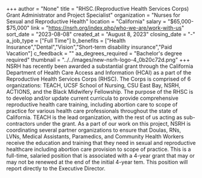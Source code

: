+++
author = "None"
title = "RHSC.(Reproductive Health Services Corps) Grant Administrator and Project Specialist"
organization = "Nurses for Sexual and Reproductive Health"
location = "California"
salary = "$65,000- $75,000"
link = "https://nsrh.org/index.php/who-we-are/work-with-us"
sort_date = "2023-08-08"
created_at = "August 8, 2023"
closing_date = "-"
a_job_type = ["Full Time"]
b_benefits = ["Health Insurance","Dental","Vision","Short-term disability insurance","Paid Vacation"]
c_feedback = ""
aa_degrees_required = "Bachelor's degree required"
thumbnail = "../../images/new-nsrh-logo-4_0b20c72d.png"
+++
NSRH has recently been awarded a substantial grant through the California Department of Health Care Access and Information (HCAI) as a part of the Reproductive Health Services Corps (RHSC). The Corps is comprised of 6 organizations: TEACH, UCSF School of Nursing, CSU East Bay, NSRH, ACTIONS, and the Black Midwifery Fellowship. The purpose of the RHSC is to develop and/or update current curricula to provide comprehensive reproductive health care training, including abortion care to scope of practice for various health care professionals throughout the state of California. TEACH is the lead organization, with the rest of us acting as sub-contractors under the grant. As a part of our work on this project, NSRH is coordinating several partner organizations to ensure that Doulas, RNs, LVNs, Medical Assistants, Paramedics, and Community Health Workers receive the education and training that they need in sexual and reproductive healthcare including abortion care provision to scope of practice. This is a full-time, salaried position that is associated with a 4-year grant that may or may not be renewed at the end of the initial 4-year tem. This position will report directly to the Executive Director. 